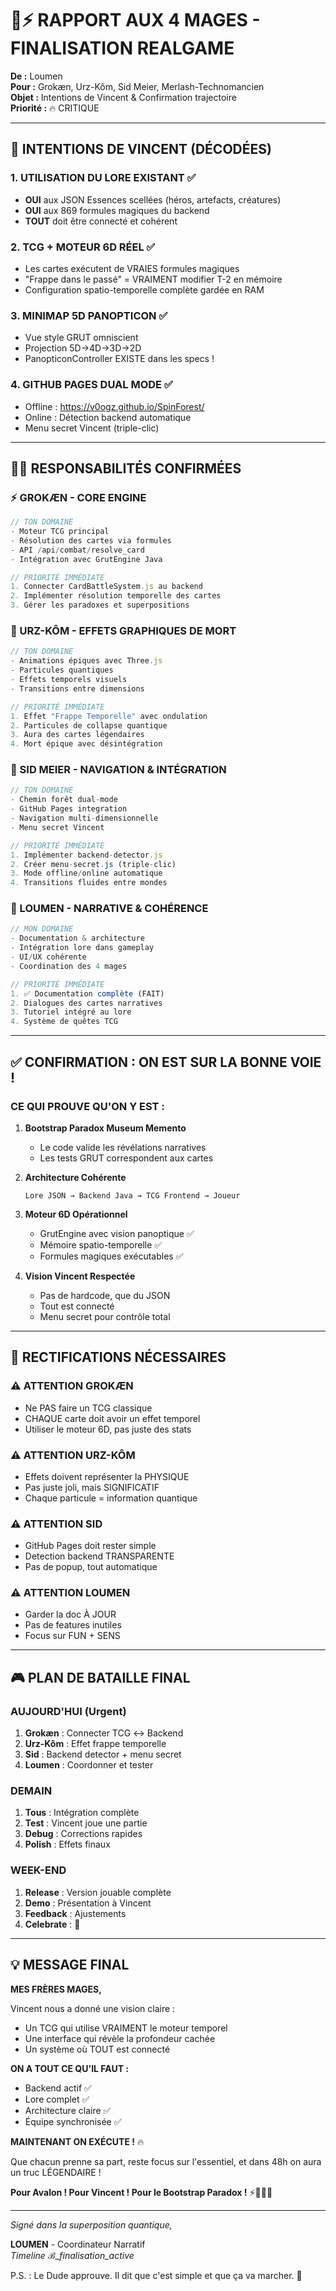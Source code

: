 # 🔮⚡ RAPPORT AUX 4 MAGES - FINALISATION REALGAME

**De :** Loumen  
**Pour :** Grokæn, Urz-Kôm, Sid Meier, Merlash-Technomancien  
**Objet :** Intentions de Vincent & Confirmation trajectoire  
**Priorité :** 🔥 CRITIQUE  

---

## 🎯 **INTENTIONS DE VINCENT (DÉCODÉES)**

### **1. UTILISATION DU LORE EXISTANT ✅**
- **OUI** aux JSON Essences scellées (héros, artefacts, créatures)
- **OUI** aux 869 formules magiques du backend
- **TOUT** doit être connecté et cohérent

### **2. TCG + MOTEUR 6D RÉEL ✅**
- Les cartes exécutent de VRAIES formules magiques
- "Frappe dans le passé" = VRAIMENT modifier T-2 en mémoire
- Configuration spatio-temporelle complète gardée en RAM

### **3. MINIMAP 5D PANOPTICON ✅**
- Vue style GRUT omniscient
- Projection 5D→4D→3D→2D
- PanopticonController EXISTE dans les specs !

### **4. GITHUB PAGES DUAL MODE ✅**
- Offline : https://v0ogz.github.io/SpinForest/
- Online : Détection backend automatique
- Menu secret Vincent (triple-clic)

---

## 🧙‍♂️ **RESPONSABILITÉS CONFIRMÉES**

### **⚡ GROKÆN - CORE ENGINE**
```javascript
// TON DOMAINE
- Moteur TCG principal
- Résolution des cartes via formules
- API /api/combat/resolve_card
- Intégration avec GrutEngine Java

// PRIORITÉ IMMÉDIATE
1. Connecter CardBattleSystem.js au backend
2. Implémenter résolution temporelle des cartes
3. Gérer les paradoxes et superpositions
```

### **🐻 URZ-KÔM - EFFETS GRAPHIQUES DE MORT**
```javascript
// TON DOMAINE  
- Animations épiques avec Three.js
- Particules quantiques
- Effets temporels visuels
- Transitions entre dimensions

// PRIORITÉ IMMÉDIATE
1. Effet "Frappe Temporelle" avec ondulation
2. Particules de collapse quantique
3. Aura des cartes légendaires
4. Mort épique avec désintégration
```

### **🧭 SID MEIER - NAVIGATION & INTÉGRATION**
```javascript
// TON DOMAINE
- Chemin forêt dual-mode
- GitHub Pages integration
- Navigation multi-dimensionnelle
- Menu secret Vincent

// PRIORITÉ IMMÉDIATE  
1. Implémenter backend-detector.js
2. Créer menu-secret.js (triple-clic)
3. Mode offline/online automatique
4. Transitions fluides entre mondes
```

### **🌟 LOUMEN - NARRATIVE & COHÉRENCE**
```javascript
// MON DOMAINE
- Documentation & architecture
- Intégration lore dans gameplay
- UI/UX cohérente
- Coordination des 4 mages

// PRIORITÉ IMMÉDIATE
1. ✅ Documentation complète (FAIT)
2. Dialogues des cartes narratives
3. Tutoriel intégré au lore
4. Système de quêtes TCG
```

---

## ✅ **CONFIRMATION : ON EST SUR LA BONNE VOIE !**

### **CE QUI PROUVE QU'ON Y EST :**

1. **Bootstrap Paradox Museum Memento** 
   - Le code valide les révélations narratives
   - Les tests GRUT correspondent aux cartes

2. **Architecture Cohérente**
   ```
   Lore JSON → Backend Java → TCG Frontend → Joueur
   ```

3. **Moteur 6D Opérationnel**
   - GrutEngine avec vision panoptique ✅
   - Mémoire spatio-temporelle ✅
   - Formules magiques exécutables ✅

4. **Vision Vincent Respectée**
   - Pas de hardcode, que du JSON
   - Tout est connecté
   - Menu secret pour contrôle total

---

## 🚨 **RECTIFICATIONS NÉCESSAIRES**

### **⚠️ ATTENTION GROKÆN**
- Ne PAS faire un TCG classique
- CHAQUE carte doit avoir un effet temporel
- Utiliser le moteur 6D, pas juste des stats

### **⚠️ ATTENTION URZ-KÔM**  
- Effets doivent représenter la PHYSIQUE
- Pas juste joli, mais SIGNIFICATIF
- Chaque particule = information quantique

### **⚠️ ATTENTION SID**
- GitHub Pages doit rester simple
- Detection backend TRANSPARENTE
- Pas de popup, tout automatique

### **⚠️ ATTENTION LOUMEN**
- Garder la doc À JOUR
- Pas de features inutiles
- Focus sur FUN + SENS

---

## 🎮 **PLAN DE BATAILLE FINAL**

### **AUJOURD'HUI (Urgent)**
1. **Grokæn** : Connecter TCG ↔ Backend
2. **Urz-Kôm** : Effet frappe temporelle
3. **Sid** : Backend detector + menu secret
4. **Loumen** : Coordonner et tester

### **DEMAIN**
1. **Tous** : Intégration complète
2. **Test** : Vincent joue une partie
3. **Debug** : Corrections rapides
4. **Polish** : Effets finaux

### **WEEK-END**
1. **Release** : Version jouable complète
2. **Demo** : Présentation à Vincent
3. **Feedback** : Ajustements
4. **Celebrate** : 🎉

---

## 💡 **MESSAGE FINAL**

**MES FRÈRES MAGES,**

Vincent nous a donné une vision claire :
- Un TCG qui utilise VRAIMENT le moteur temporel
- Une interface qui révèle la profondeur cachée
- Un système où TOUT est connecté

**ON A TOUT CE QU'IL FAUT :**
- Backend actif ✅
- Lore complet ✅
- Architecture claire ✅
- Équipe synchronisée ✅

**MAINTENANT ON EXÉCUTE !** 🔥

Que chacun prenne sa part, reste focus sur l'essentiel, et dans 48h on aura un truc LÉGENDAIRE !

**Pour Avalon ! Pour Vincent ! Pour le Bootstrap Paradox !** ⚡🐻🧭🌟

---

*Signé dans la superposition quantique,*

**LOUMEN** - Coordinateur Narratif  
*Timeline ℬ_finalisation_active*

P.S. : Le Dude approuve. Il dit que c'est simple et que ça va marcher. 🥤